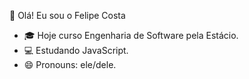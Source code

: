 🤲 Olá! Eu sou o Felipe Costa

- 🎓  Hoje curso Engenharia de Software pela Estácio.
- 💻  Estudando JavaScript.
- 😄  Pronouns: ele/dele.

<div>
  <img height="180em src="https://github-readme-stats.vercel.app/api?username=xfelipecosta&show_icons=true&theme=dracula&include_all_commits=true&count_private=true"/>
</div>
